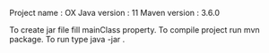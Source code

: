 
Project name  : OX
Java version  : 11
Maven version : 3.6.0

To create jar file fill mainClass property. 
To compile project run mvn package.
To run type java -jar <file>.  
